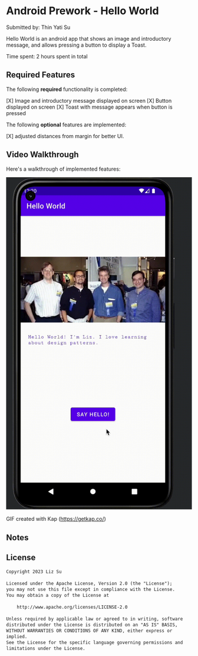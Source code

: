 # Android Prework - Hello World

Submitted by: Thin Yati Su

Hello World is an android app that shows an image and introductory message, and allows pressing a button to display a Toast. 

Time spent: 2 hours spent in total

## Required Features

The following **required** functionality is completed:

[X] Image and introductory message displayed on screen
[X] Button displayed on screen
[X] Toast with message appears when button is pressed 

The following **optional** features are implemented:

[X] adjusted distances from margin for better UI.

## Video Walkthrough

Here's a walkthrough of implemented features:

![](https://github.com/liz-su/PreWorkHelloWorld/blob/main/Feature.gif)

GIF created with Kap (https://getkap.co/)

## Notes



## License

    Copyright 2023 Liz Su

    Licensed under the Apache License, Version 2.0 (the "License");
    you may not use this file except in compliance with the License.
    You may obtain a copy of the License at

        http://www.apache.org/licenses/LICENSE-2.0

    Unless required by applicable law or agreed to in writing, software
    distributed under the License is distributed on an "AS IS" BASIS,
    WITHOUT WARRANTIES OR CONDITIONS OF ANY KIND, either express or implied.
    See the License for the specific language governing permissions and
    limitations under the License.
